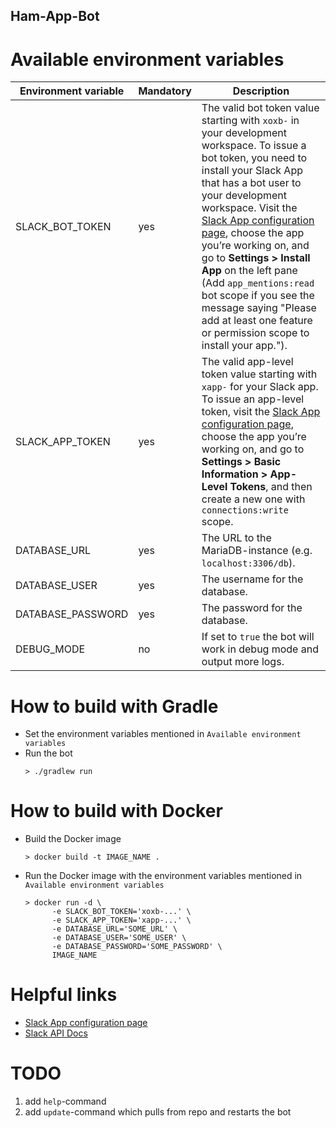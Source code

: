 Ham-App-Bot
---

# Available environment variables

| Environment variable | Mandatory | Description                                                                                                                                                                                                                                                                                                                                                                                                                                                                                             |
|----------------------|-----------|---------------------------------------------------------------------------------------------------------------------------------------------------------------------------------------------------------------------------------------------------------------------------------------------------------------------------------------------------------------------------------------------------------------------------------------------------------------------------------------------------------|
| SLACK_BOT_TOKEN      | yes       | The valid bot token value starting with `xoxb-` in your development workspace. To issue a bot token, you need to install your Slack App that has a bot user to your development workspace. Visit the [Slack App configuration page](https://api.slack.com/apps/), choose the app you’re working on, and go to **Settings > Install App** on the left pane (Add `app_mentions:read` bot scope if you see the message saying "Please add at least one feature or permission scope to install your app."). |
| SLACK_APP_TOKEN      | yes       | The valid app-level token value starting with `xapp-` for your Slack app. To issue an app-level token, visit the [Slack App configuration page](https://api.slack.com/apps/), choose the app you’re working on, and go to **Settings > Basic Information > App-Level Tokens**, and then create a new one with `connections:write` scope.                                                                                                                                                                |
| DATABASE_URL         | yes       | The URL to the MariaDB-instance (e.g. `localhost:3306/db`).                                                                                                                                                                                                                                                                                                                                                                                                                                                                        |
| DATABASE_USER        | yes       | The username for the database.                                                                                                                                                                                                                                                                                                                                                                                                                                                                          |
| DATABASE_PASSWORD    | yes       | The password for the database.                                                                                                                                                                                                                                                                                                                                                                                                                                                                          |
| DEBUG_MODE           | no        | If set to `true` the bot will work in debug mode and output more logs.                                                                                                                                                                                                                                                                                                                                                                                                                                  |

# How to build with Gradle

* Set the environment variables mentioned in `Available environment variables`
* Run the bot
  ```
  > ./gradlew run
  ```

# How to build with Docker

* Build the Docker image
  ```
  > docker build -t IMAGE_NAME .
  ```

* Run the Docker image with the environment variables mentioned in `Available environment variables`
  ```
  > docker run -d \
        -e SLACK_BOT_TOKEN='xoxb-...' \
        -e SLACK_APP_TOKEN='xapp-...' \
        -e DATABASE_URL='SOME_URL' \
        -e DATABASE_USER='SOME_USER' \
        -e DATABASE_PASSWORD='SOME_PASSWORD' \
        IMAGE_NAME
  ```

# Helpful links

* [Slack App configuration page](https://api.slack.com/apps/)
* [Slack API Docs](https://api.slack.com/docs)

# TODO

1. add `help`-command
2. add `update`-command which pulls from repo and restarts the bot
